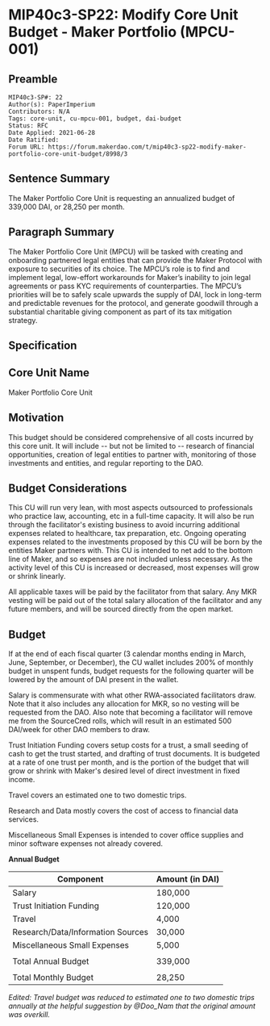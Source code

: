 # MIP40c3-SP22: Modify Core Unit Budget - Maker Portfolio (MPCU-001)

## Preamble

```
MIP40c3-SP#: 22
Author(s): PaperImperium
Contributors: N/A
Tags: core-unit, cu-mpcu-001, budget, dai-budget
Status: RFC
Date Applied: 2021-06-28
Date Ratified:   
Forum URL: https://forum.makerdao.com/t/mip40c3-sp22-modify-maker-portfolio-core-unit-budget/8998/3
```

## Sentence Summary

The Maker Portfolio Core Unit is requesting an annualized budget of 339,000 DAI, or 28,250 per month.

## Paragraph Summary

The Maker Portfolio Core Unit (MPCU) will be tasked with creating and onboarding partnered legal entities that can provide the Maker Protocol with exposure to securities of its choice. The MPCU’s role is to find and implement legal, low-effort workarounds for Maker’s inability to join legal agreements or pass KYC requirements of counterparties. The MPCU’s priorities will be to safely scale upwards the supply of DAI, lock in long-term and predictable revenues for the protocol, and generate goodwill through a substantial charitable giving component as part of its tax mitigation strategy.

## Specification

## Core Unit Name

Maker Portfolio Core Unit

## Motivation

This budget should be considered comprehensive of all costs incurred by this core unit. It will include -- but not be limited to -- research of financial opportunities, creation of legal entities to partner with, monitoring of those investments and entities, and regular reporting to the DAO.

## Budget Considerations

This CU will run very lean, with most aspects outsourced to professionals who practice law, accounting, etc in a full-time capacity. It will also be run through the facilitator's existing business to avoid incurring additional expenses related to healthcare, tax preparation, etc. Ongoing operating expenses related to the investments proposed by this CU will be born by the entities Maker partners with. This CU is intended to net add to the bottom line of Maker, and so expenses are not included unless necessary. As the activity level of this CU is increased or decreased, most expenses will grow or shrink linearly.

All applicable taxes will be paid by the facilitator from that salary. Any MKR vesting will be paid out of the total salary allocation of the facilitator and any future members, and will be sourced directly from the open market.

## Budget

If at the end of each fiscal quarter (3 calendar months ending in March, June, September, or December), the CU wallet includes 200% of monthly budget in unspent funds, budget requests for the following quarter will be lowered by the amount of DAI present in the wallet.

Salary is commensurate with what other RWA-associated facilitators draw. Note that it also includes any allocation for MKR, so no vesting will be requested from the DAO. Also note that becoming a facilitator will remove me from the SourceCred rolls, which will result in an estimated 500 DAI/week for other DAO members to draw.

Trust Initiation Funding covers setup costs for a trust, a small seeding of cash to get the trust started, and drafting of trust documents. It is budgeted at a rate of one trust per month, and is the portion of the budget that will grow or shrink with Maker's desired level of direct investment in fixed income.

Travel covers an estimated one to two domestic trips.

Research and Data mostly covers the cost of access to financial data services.

Miscellaneous Small Expenses is intended to cover office supplies and minor software expenses not already covered.

**Annual Budget**

|Component|Amount (in DAI)|
| --- | --- |
|Salary|180,000|
|Trust Initiation Funding|120,000|
|Travel|4,000|
|Research/Data/Information Sources|30,000|
|Miscellaneous Small Expenses|5,000|
|||
|Total Annual Budget|339,000|
|||
|Total Monthly Budget|28,250|

*Edited: Travel budget was reduced to estimated one to two domestic trips annually at the helpful suggestion by @Doo_Nam that the original amount was overkill.*
